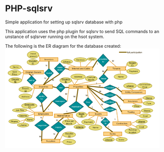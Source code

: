 # PHP-sqlsrv
Simple application for setting up sqlsrv database with php

This application uses the php plugin for sqlsrv to send SQL commands to an unstance of sqlsrver running on the hsot system.

The following is the ER diagram for the database created:
![ER Diagram](/er.png)
